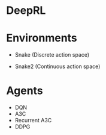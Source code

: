 # DeepRL

# Environments
- Snake (Discrete action space)

- Snake2 (Continuous action space)

# Agents

- DQN
- A3C
- Recurrent A3C
- DDPG